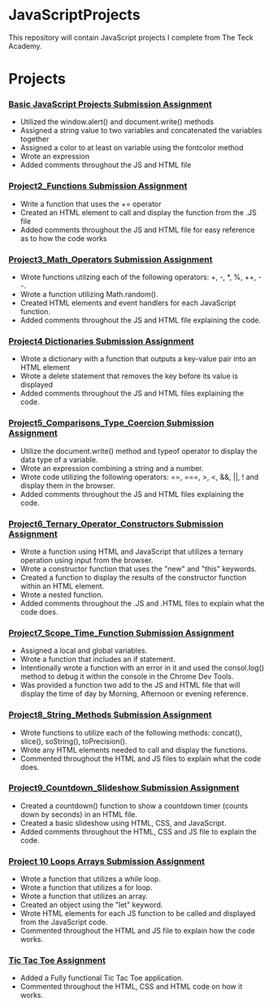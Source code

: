 # JavaScriptProjects 

This repository will contain JavaScript projects I complete from The Teck Academy. 

  

# Projects 

### [Basic JavaScript Projects Submission Assignment](https://github.com/Kelinz74/JavaScriptProjects/tree/main/BasicJavaScriptProjects/Project1_expressions_alert) 

- Utilized the window.alert() and document.write() methods 
- Assigned a string value to two variables and concatenated the variables together 
- Assigned a color to at least on variable using the fontcolor method 
- Wrote an expression 
- Added comments throughout the JS and HTML file 

  

### [Project2_Functions Submission Assignment](https://github.com/Kelinz74/JavaScriptProjects/tree/main/BasicJavaScriptProjects/Project2_functions) 

- Write a function that uses the += operator 
- Created an HTML element to call and display the function from the .JS file 
- Added comments throughout the JS and HTML file for easy reference as to how the code works 


### [Project3_Math_Operators Submission Assignment](https://github.com/Kelinz74/JavaScriptProjects/tree/main/BasicJavaScriptProjects/Project3_math_operators)
- Wrote functions utilzing each of the following operators: +, -, *, %, ++, --.
- Wrote a function utilizing Math.random().
- Created HTML elements and event handlers for each JavaScript function.
- Added comments throughout the JS and HTML file explaining the code.

### [Project4 Dictionaries Submission Assignment](https://github.com/Kelinz74/JavaScriptProjects/tree/main/BasicJavaScriptProjects/Project4_Dictionaries)
- Wrote a dictionary with a function that outputs a key-value pair into an HTML element
-  Wrote a delete statement that removes the key before its value is displayed
-  Added comments throughout the JS and HTML files explaining the code.

### [Project5_Comparisons_Type_Coercion Submission Assignment](https://github.com/Kelinz74/JavaScriptProjects/tree/main/BasicJavaScriptProjects/Project5_comparisons_type_coercion)
- Utilize the document.write() method and typeof operator to display the data type of a variable.
- Wrote an expression combining a string and a number.
- Wrote code utilizing the following operators: ==, ===, >, <, &&, ||, ! and display them in the browser.
- Added comments throughout the JS and HTML files explaining the code.

### [Project6_Ternary_Operator_Constructors Submission Assignment](https://github.com/Kelinz74/JavaScriptProjects/tree/main/BasicJavaScriptProjects/Project6_ternary_operators_constructors)
- Wrote a function using HTML and JavaScript that utilizes a ternary operation using input from the browser. 
- Wrote a constructor function that uses the "new" and "this" keywords. 
- Created a function to display the results of the constructor function within an HTML element.  
- Wrote a nested function. 
- Added comments throughout the .JS and .HTML files to explain what the code does.

### [Project7_Scope_Time_Function Submission Assignment](https://github.com/Kelinz74/JavaScriptProjects/tree/main/BasicJavaScriptProjects/Project7_scope_time_function)
- Assigned a local and global variables. 
- Wrote a function that includes an if statement. 
- Intentionally wrote a function with an error in it and used the consol.log() method to debug it within the console in the Chrome Dev Tools. 
- Was provided a function two add to the JS and HTML file that will display the time of day by Morning, Afternoon or evening reference.

### [Project8_String_Methods Submission Assignment](https://github.com/Kelinz74/JavaScriptProjects/tree/main/BasicJavaScriptProjects/Project8_string_methods)
- Wrote functions to utilize each of the following methods: concat(), slice(), soString(), toPrecision().
- Wrote any HTML elements needed to call and display the functions.
- Commented throughout the HTML and JS files to explain what the code does.

### [Project9_Countdown_Slideshow Submission Assignment](https://github.com/Kelinz74/JavaScriptProjects/tree/main/BasicJavaScriptProjects/Project9_countdown_slideshow)
- Created a countdown() function to show a countdown timer (counts down by seconds) in an HTML file.
- Created a basic slideshow using HTML, CSS, and JavaScript.
- Added comments throughout the HTML, CSS and JS file to explain the code.

### [Project 10 Loops Arrays Submission Assignment](https://github.com/Kelinz74/JavaScriptProjects/tree/main/BasicJavaScriptProjects/Project10_loops_arrays)
- Wrote a function that utilizes a while loop. 
- Wrote a function that utilizes a for loop. 
- Wrote a function that utilizes an array. 
- Created an object using the "let" keyword. 
- Wrote HTML elements for  each JS function to be called and displayed from the JavaScript code.
- Commented throughout the HTML and JS file to explain how the code works.

### [Tic Tac Toe Assignment](https://github.com/Kelinz74/JavaScriptProjects/tree/main/BasicJavaScriptProjects/TicTacToe)
- Added a Fully functional Tic Tac Toe application. 
- Commented throughout the HTML, CSS and HTML code on how it works.
